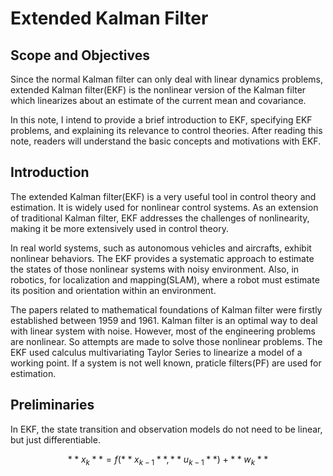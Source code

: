 # Extended Kalman Filter

## Scope and Objectives
Since the normal Kalman filter can only deal with linear dynamics problems, extended Kalman filter(EKF) is the nonlinear version of the Kalman filter which linearizes about an estimate of the current mean and covariance. 

In this note, I intend to provide a brief introduction to EKF, specifying EKF problems, and explaining its relevance to control theories. After reading this note, readers will understand the basic concepts and motivations with EKF.  

## Introduction
The extended Kalman filter(EKF) is a very useful tool in control theory and estimation. It is widely used for nonlinear control systems. As an extension of traditional Kalman filter, EKF addresses the challenges of nonlinearity, making it be more extensively used in control theory. 

In real world systems, such as autonomous vehicles and aircrafts, exhibit nonlinear behaviors. The EKF provides a systematic approach to estimate the states of those nonlinear systems with noisy environment. Also, in robotics, for localization and mapping(SLAM), where a robot must estimate its position and orientation within an environment. 

The papers related to mathematical foundations of Kalman filter were firstly established between 1959 and 1961. Kalman filter is an optimal way to deal with linear system with noise. However, most of the engineering problems are nonlinear. So attempts are made to solve those nonlinear problems. The EKF used calculus multivariating Taylor Series to linearize a model of a working point. If a system is not well known, praticle filters(PF) are used for estimation. 

## Preliminaries
In EKF, the state transition and observation models do not need to be linear, but just differentiable. 

$$ **x_k**=f(**x_{k-1}**, **u_{k-1}**) + **w_k**$$
